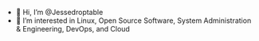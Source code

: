 - 👋 Hi, I’m @Jessedroptable
- 👀 I’m interested in Linux, Open Source Software, System Administration & Engineering, DevOps, and Cloud


<!---
Jessedroptable/Jessedroptable is a ✨ special ✨ repository because its `README.md` (this file) appears on your GitHub profile.
You can click the Preview link to take a look at your changes.
--->
